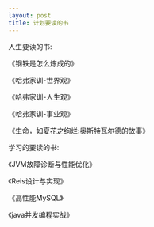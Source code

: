 ```yaml
---
layout: post
title: 计划要读的书
---
```


人生要读的书: 

《钢铁是怎么炼成的》

《哈弗家训-世界观》

《哈弗家训-人生观》

《哈弗家训-事业观》

《生命，如夏花之绚烂:奥斯特瓦尔德的故事》

学习的要读的书: 

《JVM故障诊断与性能优化》

《Reis设计与实现》

《高性能MySQL》
 
《java并发编程实战》

